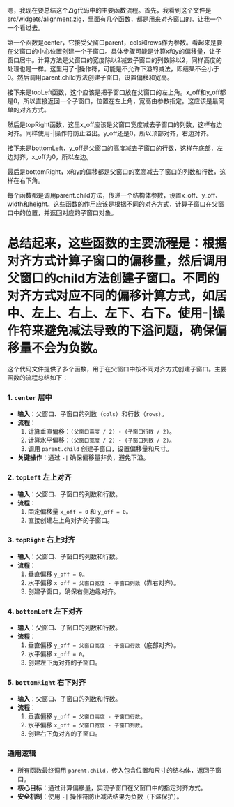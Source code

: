 嗯，我现在要总结这个Zig代码中的主要函数流程。首先，我看到这个文件是src/widgets/alignment.zig，里面有几个函数，都是用来对齐窗口的。让我一个一个看过去。

第一个函数是center，它接受父窗口parent，cols和rows作为参数。看起来是要在父窗口的中心位置创建一个子窗口。具体步骤可能是计算x和y的偏移量，让子窗口居中。计算方法是父窗口的宽度除以2减去子窗口的列数除以2，同样高度的处理也是一样。这里用了-|操作符，可能是不允许下溢的减法，即结果不会小于0。然后调用parent.child方法创建子窗口，设置偏移和宽高。

接下来是topLeft函数，这个应该是把子窗口放在父窗口的左上角。x_off和y_off都是0，所以直接返回一个子窗口，位置在左上角，宽高由参数指定。这应该是最简单的对齐方式。

然后是topRight函数，这里x_off应该是父窗口宽度减去子窗口的列数，这样右边对齐。同样使用-|操作符防止溢出。y_off还是0，所以顶部对齐，右边对齐。

接下来是bottomLeft，y_off是父窗口的高度减去子窗口的行数，这样在底部，左边对齐。x_off为0，所以左边。

最后是bottomRight，x和y的偏移都是父窗口的宽高减去子窗口的列数和行数，这样在右下角。

每个函数都是调用parent.child方法，传递一个结构体参数，设置x_off、y_off、width和height。这些函数的作用应该是根据不同的对齐方式，计算子窗口在父窗口中的位置，并返回对应的子窗口对象。

总结起来，这些函数的主要流程是：根据对齐方式计算子窗口的偏移量，然后调用父窗口的child方法创建子窗口。不同的对齐方式对应不同的偏移计算方式，如居中、左上、右上、左下、右下。使用-|操作符来避免减法导致的下溢问题，确保偏移量不会为负数。
================================================
这个代码文件提供了多个函数，用于在父窗口中按不同对齐方式创建子窗口。主要函数的流程总结如下：

### 1. **`center` 居中**
- **输入**：父窗口、子窗口的列数（`cols`）和行数（`rows`）。
- **流程**：
  1. 计算垂直偏移：`(父窗口高度 / 2) - (子窗口行数 / 2)`。
  2. 计算水平偏移：`(父窗口宽度 / 2) - (子窗口列数 / 2)`。
  3. 调用 `parent.child` 创建子窗口，设置偏移量和尺寸。
- **关键操作**：通过 `-|` 确保偏移量非负，避免下溢。

### 2. **`topLeft` 左上对齐**
- **输入**：父窗口、子窗口的列数和行数。
- **流程**：
  1. 固定偏移量 `x_off = 0` 和 `y_off = 0`。
  2. 直接创建左上角对齐的子窗口。

### 3. **`topRight` 右上对齐**
- **输入**：父窗口、子窗口的列数和行数。
- **流程**：
  1. 垂直偏移 `y_off = 0`。
  2. 水平偏移 `x_off = 父窗口宽度 - 子窗口列数`（靠右对齐）。
  3. 创建子窗口，确保右侧边缘对齐。

### 4. **`bottomLeft` 左下对齐**
- **输入**：父窗口、子窗口的列数和行数。
- **流程**：
  1. 垂直偏移 `y_off = 父窗口高度 - 子窗口行数`（底部对齐）。
  2. 水平偏移 `x_off = 0`。
  3. 创建左下角对齐的子窗口。

### 5. **`bottomRight` 右下对齐**
- **输入**：父窗口、子窗口的列数和行数。
- **流程**：
  1. 垂直偏移 `y_off = 父窗口高度 - 子窗口行数`。
  2. 水平偏移 `x_off = 父窗口宽度 - 子窗口列数`。
  3. 创建右下角对齐的子窗口。

### 通用逻辑
- 所有函数最终调用 `parent.child`，传入包含位置和尺寸的结构体，返回子窗口。
- **核心目标**：通过计算偏移量，实现子窗口在父窗口中的指定对齐方式。
- **安全机制**：使用 `-|` 操作符防止减法结果为负数（下溢保护）。